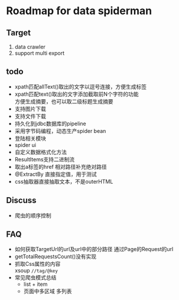 # Roadmap for data spiderman

## Target
1. data crawler 
2. support multi export

## todo 
- xpath匹配allText()取出的文字以逗号连接，方便生成标签
- xpath匹配text()取出的文字添加截取前N个字符的功能  
方便生成摘要，也可以取二级标题生成摘要
- 支持图片下载
- 支持文件下载
- 持久化到jdbc数据库的pipeline
- 采用字节码编程，动态生产spider bean
- 登陆相关模块
- spider ui
- 自定义数据格式化方法
- ResultItems支持二进制流
- 取出a标签的href 相对路径补充绝对路径
- @ExtractBy 直接指定值，用于测试
- css抽取器直接抽取文本，不是outerHTML


## Discuss
- 爬虫的顺序控制

## FAQ
- 如何获取TargetUrl的url及url中的部分路径
通过Page的Request的url  
- getTotalRequestsCount()没有实现
- 抓取Css属性的内容  
xsoup `//tag/@key`
- 常见爬虫模式总结
    - list + item
    - 页面中多区域 多列表
